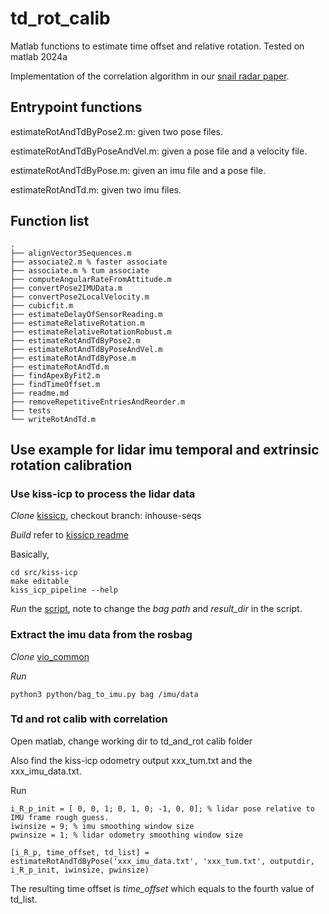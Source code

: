 # td_rot_calib
Matlab functions to estimate time offset and relative rotation.
Tested on matlab 2024a

Implementation of the correlation algorithm in our [snail radar paper](https://arxiv.org/pdf/2407.11705).

## Entrypoint functions

estimateRotAndTdByPose2.m: given two pose files.

estimateRotAndTdByPoseAndVel.m: given a pose file and a velocity file.

estimateRotAndTdByPose.m: given an imu file and a pose file.

estimateRotAndTd.m: given two imu files.

## Function list
```
.
├── alignVector3Sequences.m
├── associate2.m % faster associate
├── associate.m % tum associate
├── computeAngularRateFromAttitude.m
├── convertPose2IMUData.m
├── convertPose2LocalVelocity.m
├── cubicfit.m
├── estimateDelayOfSensorReading.m
├── estimateRelativeRotation.m
├── estimateRelativeRotationRobust.m
├── estimateRotAndTdByPose2.m
├── estimateRotAndTdByPoseAndVel.m
├── estimateRotAndTdByPose.m
├── estimateRotAndTd.m
├── findApexByFit2.m
├── findTimeOffset.m
├── readme.md
├── removeRepetitiveEntriesAndReorder.m
├── tests
└── writeRotAndTd.m
```

## Use example for lidar imu temporal and extrinsic rotation calibration

### Use kiss-icp to process the lidar data

*Clone* [kissicp](git@github.com:JzHuai0108/kiss-icp), checkout branch: inhouse-seqs

*Build* refer to [kissicp readme](https://github.com/JzHuai0108/kiss-icp/blob/inhouse-seqs/README.md)

Basically,
```
cd src/kiss-icp
make editable
kiss_icp_pipeline --help
```

*Run* the [script](https://github.com/JzHuai0108/kiss-icp/blob/inhouse-seqs/config/run_vlp16_kuangye.sh), note to change the *bag path* and *result_dir* in the script.

### Extract the imu data from the rosbag

*Clone* [vio_common](https://github.com/JzHuai0108/vio_common)

*Run*

```
python3 python/bag_to_imu.py bag /imu/data
```

### Td and rot calib with correlation

Open matlab, change working dir to td_and_rot calib folder

Also find the kiss-icp odometry output xxx_tum.txt and the xxx_imu_data.txt.

Run 

```
i_R_p_init = [ 0, 0, 1; 0, 1, 0; -1, 0, 0]; % lidar pose relative to IMU frame rough guess.
iwinsize = 9; % imu smoothing window size
pwinsize = 1; % lidar odometry smoothing window size

[i_R_p, time_offset, td_list] = estimateRotAndTdByPose('xxx_imu_data.txt', 'xxx_tum.txt', outputdir, i_R_p_init, iwinsize, pwinsize)

```

The resulting time offset is *time_offset* which equals to the fourth value of td_list.
